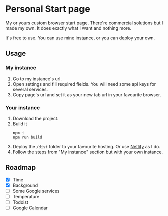 Personal Start page
===================

My or yours custom browser start page. There're commercial solutions but I made my own. It does exactly what I want and nothing more.

It's free to use. You can use mine instance, or you can deploy your own.


Usage
-----

### My instance
1. Go to my instance's url.
1. Open settings and fill required fields. You will need some api keys for several services.
1. Copy page's url and set it as your new tab url in your favourite browser.

### Your instance
1. Download the project.
1. Build it
   ```
   npm i
   npm run build
   ```
1. Deploy the `/dist` folder to your favourite hosting. Or use [Netlify](https://www.netlify.com/) as I do.
1. Follow the steps from "My instance" section but with your own instance.


Roadmap
-------

- [x] Time
- [x] Background
- [ ] Some Google services
- [ ] Temperature
- [ ] Todoist
- [ ] Google Calendar